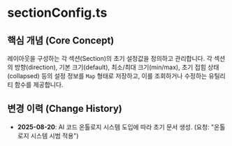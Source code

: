 # sectionConfig.ts

## 핵심 개념 (Core Concept)
레이아웃을 구성하는 각 섹션(Section)의 초기 설정값을 정의하고 관리합니다. 각 섹션의 방향(direction), 기본 크기(default), 최소/최대 크기(min/max), 초기 접힘 상태(collapsed) 등의 설정 정보를 `Map` 형태로 저장하고, 이를 조회하거나 수정하는 유틸리티 함수를 제공합니다.

## 변경 이력 (Change History)
- **2025-08-20**: AI 코드 온톨로지 시스템 도입에 따라 초기 문서 생성. (요청: "온톨로지 시스템 시범 적용")
